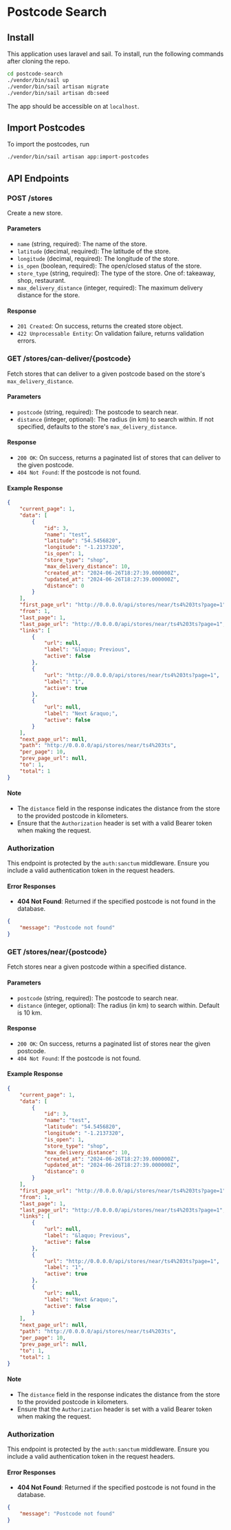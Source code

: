# Postcode Search

## Install 

This application uses laravel and sail. To install, run the following commands after cloning the repo.

```bash
cd postcode-search
./vendor/bin/sail up
./vendor/bin/sail artisan migrate
./vendor/bin/sail artisan db:seed
```

The app should be accessible on at `localhost`.

## Import Postcodes

To import the postcodes, run 

```bash
./vendor/bin/sail artisan app:import-postcodes
```

## API Endpoints

### POST /stores

Create a new store.

#### Parameters

- `name` (string, required): The name of the store.
- `latitude` (decimal, required): The latitude of the store.
- `longitude` (decimal, required): The longitude of the store.
- `is_open` (boolean, required): The open/closed status of the store.
- `store_type` (string, required): The type of the store. One of: takeaway, shop, restaurant.
- `max_delivery_distance` (integer, required): The maximum delivery distance for the store.

#### Response

- `201 Created`: On success, returns the created store object.
- `422 Unprocessable Entity`: On validation failure, returns validation errors.

### GET /stores/can-deliver/{postcode}

Fetch stores that can deliver to a given postcode based on the store's `max_delivery_distance`.

#### Parameters

- `postcode` (string, required): The postcode to search near.
- `distance` (integer, optional): The radius (in km) to search within. If not specified, defaults to the store's `max_delivery_distance`.

#### Response

- `200 OK`: On success, returns a paginated list of stores that can deliver to the given postcode.
- `404 Not Found`: If the postcode is not found.

#### Example Response

```json
{
    "current_page": 1,
    "data": [
        {
            "id": 3,
            "name": "test",
            "latitude": "54.5456820",
            "longitude": "-1.2137320",
            "is_open": 1,
            "store_type": "shop",
            "max_delivery_distance": 10,
            "created_at": "2024-06-26T18:27:39.000000Z",
            "updated_at": "2024-06-26T18:27:39.000000Z",
            "distance": 0
        }
    ],
    "first_page_url": "http://0.0.0.0/api/stores/near/ts4%203ts?page=1",
    "from": 1,
    "last_page": 1,
    "last_page_url": "http://0.0.0.0/api/stores/near/ts4%203ts?page=1",
    "links": [
        {
            "url": null,
            "label": "&laquo; Previous",
            "active": false
        },
        {
            "url": "http://0.0.0.0/api/stores/near/ts4%203ts?page=1",
            "label": "1",
            "active": true
        },
        {
            "url": null,
            "label": "Next &raquo;",
            "active": false
        }
    ],
    "next_page_url": null,
    "path": "http://0.0.0.0/api/stores/near/ts4%203ts",
    "per_page": 10,
    "prev_page_url": null,
    "to": 1,
    "total": 1
}
```

#### Note

- The `distance` field in the response indicates the distance from the store to the provided postcode in kilometers.
- Ensure that the `Authorization` header is set with a valid Bearer token when making the request.

### Authorization

This endpoint is protected by the `auth:sanctum` middleware. Ensure you include a valid authentication token in the request headers.

#### Error Responses

- **404 Not Found**: Returned if the specified postcode is not found in the database.

```json
{
    "message": "Postcode not found"
}
```

### GET /stores/near/{postcode}

Fetch stores near a given postcode within a specified distance.

#### Parameters

- `postcode` (string, required): The postcode to search near.
- `distance` (integer, optional): The radius (in km) to search within. Default is 10 km.

#### Response

- `200 OK`: On success, returns a paginated list of stores near the given postcode.
- `404 Not Found`: If the postcode is not found.

#### Example Response

```json
{
    "current_page": 1,
    "data": [
        {
            "id": 3,
            "name": "test",
            "latitude": "54.5456820",
            "longitude": "-1.2137320",
            "is_open": 1,
            "store_type": "shop",
            "max_delivery_distance": 10,
            "created_at": "2024-06-26T18:27:39.000000Z",
            "updated_at": "2024-06-26T18:27:39.000000Z",
            "distance": 0
        }
    ],
    "first_page_url": "http://0.0.0.0/api/stores/near/ts4%203ts?page=1",
    "from": 1,
    "last_page": 1,
    "last_page_url": "http://0.0.0.0/api/stores/near/ts4%203ts?page=1",
    "links": [
        {
            "url": null,
            "label": "&laquo; Previous",
            "active": false
        },
        {
            "url": "http://0.0.0.0/api/stores/near/ts4%203ts?page=1",
            "label": "1",
            "active": true
        },
        {
            "url": null,
            "label": "Next &raquo;",
            "active": false
        }
    ],
    "next_page_url": null,
    "path": "http://0.0.0.0/api/stores/near/ts4%203ts",
    "per_page": 10,
    "prev_page_url": null,
    "to": 1,
    "total": 1
}
```

#### Note

- The `distance` field in the response indicates the distance from the store to the provided postcode in kilometers.
- Ensure that the `Authorization` header is set with a valid Bearer token when making the request.

### Authorization

This endpoint is protected by the `auth:sanctum` middleware. Ensure you include a valid authentication token in the request headers.

#### Error Responses

- **404 Not Found**: Returned if the specified postcode is not found in the database.

```json
{
    "message": "Postcode not found"
}
```
